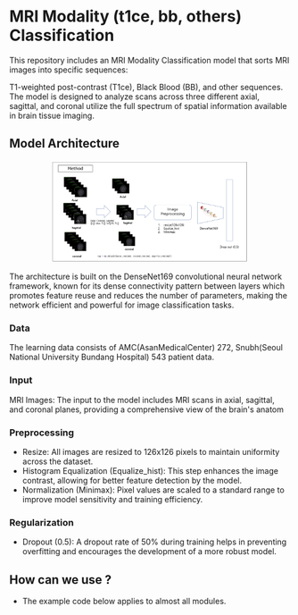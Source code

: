 # MRI Modality (t1ce, bb, others) Classification

This repository includes an MRI Modality Classification model that sorts MRI images into specific sequences: 

T1-weighted post-contrast (T1ce), Black Blood (BB), and other sequences. The model is designed to analyze scans across three different axial, sagittal, and coronal utilize the full spectrum of spatial information available in brain tissue imaging.


## **Model Architecture**

<p align="center">
    <img src="./model_Image.png" width="70%" height="70%">
</p>


The architecture is built on the DenseNet169 convolutional neural network framework, known for its dense connectivity pattern between layers which promotes feature reuse and reduces the number of parameters, making the network efficient and powerful for image classification tasks.

### **Data** 
The learning data consists of AMC(AsanMedicalCenter) 272, Snubh(Seoul National University Bundang Hospital) 543 patient data.

### **Input** 
MRI Images: The input to the model includes MRI scans in axial, sagittal, and coronal planes, providing a comprehensive view of the brain's anatom


### **Preprocessing** 
* Resize: All images are resized to 126x126 pixels to maintain uniformity across the dataset.
* Histogram Equalization (Equalize_hist): This step enhances the image contrast, allowing for better feature detection by the model.
* Normalization (Minimax): Pixel values are scaled to a standard range to improve model sensitivity and training efficiency.

### **Regularization**
* Dropout (0.5): A dropout rate of 50% during training helps in preventing overfitting and encourages the development of a more robust model.

## **How can we use ?**
- The example code below applies to almost all modules.
